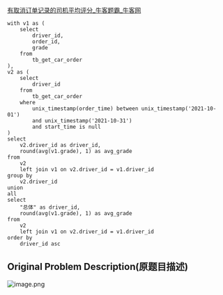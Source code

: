 [有取消订单记录的司机平均评分_牛客题霸_牛客网](https://www.nowcoder.com/practice/f022c9ec81044d4bb7e0711ab794531a?tpId=268&tqId=2294893&ru=/exam/oj&qru=/ta/sql-factory-interview/question-ranking&sourceUrl=%2Fexam%2Foj%3Fpage%3D1%26tab%3DSQL%25E7%25AF%2587%26topicId%3D268)


```plsql
with v1 as (
	select
		driver_id,
		order_id,
		grade
	from
		tb_get_car_order
),
v2 as (
	select
		driver_id
	from
		tb_get_car_order
	where
		unix_timestamp(order_time) between unix_timestamp('2021-10-01')
		and unix_timestamp('2021-10-31')
		and start_time is null
)
select
	v2.driver_id as driver_id,
	round(avg(v1.grade), 1) as avg_grade
from
	v2
	left join v1 on v2.driver_id = v1.driver_id
group by
	v2.driver_id
union
all
select
	"总体" as driver_id,
	round(avg(v1.grade), 1) as avg_grade
from
	v2
	left join v1 on v2.driver_id = v1.driver_id
order by
	driver_id asc
```
## Original Problem Description(原题目描述)

![image.png](https://cdn.nlark.com/yuque/0/2022/png/21613696/1672321691145-e8338738-eb46-42ec-9fe7-2f5ed85cba93.png#averageHue=%23efefef&clientId=u35163513-a8c5-4&from=paste&id=u0c21ab61&originHeight=2389&originWidth=385&originalType=url&ratio=1&rotation=0&showTitle=false&size=243749&status=done&style=none&taskId=u7e340631-7625-46c2-847b-f2972042970&title=)
